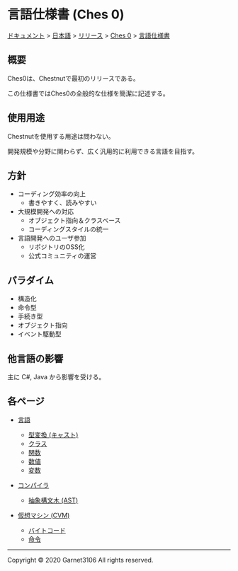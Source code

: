 # 言語仕様書 (Ches 0)

[ドキュメント](../../../../index.md) > [日本語](../../../index.md) > [リリース](../../index.md) > [Ches 0](../index.md) > [言語仕様書](./index.md)

## 概要

Ches0は、Chestnutで最初のリリースである。

この仕様書ではChes0の全般的な仕様を簡潔に記述する。

## 使用用途

Chestnutを使用する用途は問わない。

開発規模や分野に関わらず、広く汎用的に利用できる言語を目指す。

## 方針

- コーディング効率の向上
    - 書きやすく、読みやすい
- 大規模開発への対応
    - オブジェクト指向＆クラスベース
    - コーディングスタイルの統一
- 言語開発へのユーザ参加
    - リポジトリのOSS化
    - 公式コミュニティの運営

## パラダイム

- 構造化
- 命令型
- 手続き型
- オブジェクト指向
- イベント駆動型

## 他言語の影響

主に C#, Java から影響を受ける。

## 各ページ

- [言語](./lang/index.md)

    - [型変換 (キャスト)](./lang/cast/index.md)
    - [クラス](./lang/class/index.md)
    - [関数](./lang/function/index.md)
    - [数値](./lang/number/index.md)
    - [変数](./lang/variable/index.md)

- [コンパイラ](./compiler/index.md)

    - [抽象構文木 (AST)](./compiler/ast/index.md)

- [仮想マシン (CVM)](./cvm/index.md)

    - [バイトコード](./cvm/bytecode/index.md)
    - [命令](./cvm/instruction/index.md)

---

Copyright © 2020 Garnet3106 All rights reserved.
